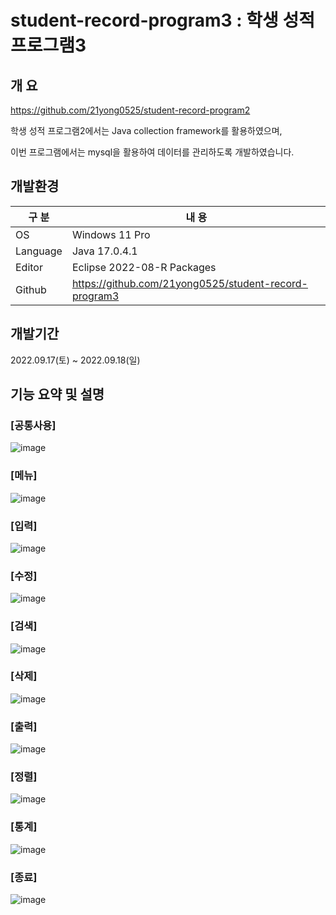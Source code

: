 # student-record-program3 : 학생 성적 프로그램3

## 개 요

https://github.com/21yong0525/student-record-program2

학생 성적 프로그램2에서는 Java collection framework를 활용하였으며,

이번 프로그램에서는 mysql을 활용하여 데이터를 관리하도록 개발하였습니다.

## 개발환경

| 구 분 | 내 용 |
| --- | --- |
| OS | Windows 11 Pro |
| Language | Java 17.0.4.1 |
| Editor | Eclipse 2022-08-R Packages |
| Github | https://github.com/21yong0525/student-record-program3 |

## 개발기간

2022.09.17(토) ~ 2022.09.18(일)


## 기능 요약 및 설명

### [공통사용]
![image](https://user-images.githubusercontent.com/115531869/196000757-f1f22105-b619-4e3a-873d-b74a265c147c.png)

### [메뉴]
![image](https://user-images.githubusercontent.com/115531869/196000772-0385dc6e-5a3c-4643-b2d1-05dfb6556224.png)

### [입력]
![image](https://user-images.githubusercontent.com/115531869/196000782-257cc90c-996b-4b1c-b459-8af7bf22d367.png)

### [수정]
![image](https://user-images.githubusercontent.com/115531869/196000742-1fcdd544-cf6f-4c2d-b617-53ef99c4a9d0.png)

### [검색]
![image](https://user-images.githubusercontent.com/115531869/196000732-6cf6e8eb-1a5b-4b44-a089-c5b476d1f888.png)

### [삭제]
![image](https://user-images.githubusercontent.com/115531869/196000721-6327da4b-b645-49c6-b51b-b9de1a65e212.png)

### [출력]
![image](https://user-images.githubusercontent.com/115531869/196000680-9cee54cc-2320-4608-8b71-c479973790db.png)

### [정렬]
![image](https://user-images.githubusercontent.com/115531869/196000874-0a375632-5517-4e9a-b157-0fe0b7ecdc08.png)

### [통계]
![image](https://user-images.githubusercontent.com/115531869/196000954-b529d161-955b-42a6-961e-8fe3519ba025.png)

### [종료]
![image](https://user-images.githubusercontent.com/115531869/196000984-15e8c551-408c-466f-91c3-dce25bdf27b4.png)
